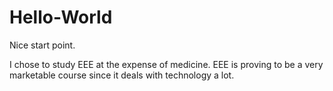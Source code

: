 # Hello-World
Nice start point.

I chose to study EEE at the expense of medicine.
EEE is proving to be a very marketable course since it deals with technology a lot.
